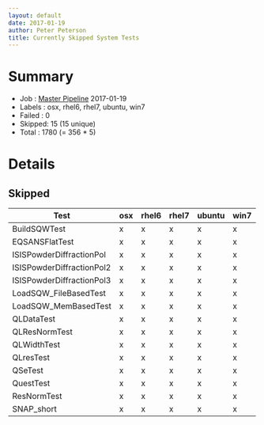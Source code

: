```yaml
---
layout: default
date: 2017-01-19
author: Peter Peterson
title: Currently Skipped System Tests
---
```

Summary
=======

* Job    : [Master Pipeline](http://builds.mantidproject.org/view/Master%20Pipeline/) 2017-01-19
* Labels : osx, rhel6, rhel7, ubuntu, win7
* Failed : 0
* Skipped: 15 (15 unique)
* Total  : 1780 (= 356 * 5)

Details
=======

Skipped
-------

| Test                       | osx | rhel6 | rhel7 | ubuntu | win7 |
|----------------------------|-----|-------|-------|--------|------|
| BuildSQWTest               |  x  |   x   |   x   |    x   |   x  |
| EQSANSFlatTest             |  x  |   x   |   x   |    x   |   x  |
| ISISPowderDiffractionPol   |  x  |   x   |   x   |    x   |   x  |
| ISISPowderDiffractionPol2  |  x  |   x   |   x   |    x   |   x  |
| ISISPowderDiffractionPol3  |  x  |   x   |   x   |    x   |   x  |
| LoadSQW_FileBasedTest      |  x  |   x   |   x   |    x   |   x  |
| LoadSQW_MemBasedTest       |  x  |   x   |   x   |    x   |   x  |
| QLDataTest                 |  x  |   x   |   x   |    x   |   x  |
| QLResNormTest              |  x  |   x   |   x   |    x   |   x  |
| QLWidthTest                |  x  |   x   |   x   |    x   |   x  |
| QLresTest                  |  x  |   x   |   x   |    x   |   x  |
| QSeTest                    |  x  |   x   |   x   |    x   |   x  |
| QuestTest                  |  x  |   x   |   x   |    x   |   x  |
| ResNormTest                |  x  |   x   |   x   |    x   |   x  |
| SNAP_short                 |  x  |   x   |   x   |    x   |   x  |
